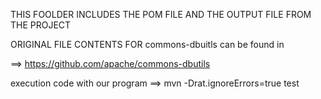 THIS FOOLDER INCLUDES THE POM FILE AND THE OUTPUT FILE FROM THE PROJECT 


ORIGINAL FILE CONTENTS FOR commons-dbuitls can be found in

==> https://github.com/apache/commons-dbutils

execution code with our program ==> mvn -Drat.ignoreErrors=true test

